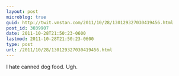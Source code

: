 ```yaml
---
layout: post
microblog: true
guid: http://twit.vmstan.com/2011/10/28/130129327030419456.html
post_id: 3039907
date: 2011-10-28T21:50:23-0600
lastmod: 2011-10-28T21:50:23-0600
type: post
url: /2011/10/28/130129327030419456.html
---
```

I hate canned dog food. Ugh.
